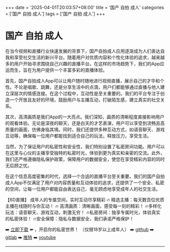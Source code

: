 +++
date = '2025-04-01T20:03:57+08:00'
title = '国产 自拍 成人'
categories = ['国产 自拍 成人']
tags = ['国产 自拍 成人']
+++

# 国产 自拍 成人

在当今视频和直播行业快速发展的背景下，国产自拍成人应用逐渐成为人们表达自我和享受社交生活的新兴平台。随着用户对优质内容和个性化体验的追求，越来越多的用户开始寻求围绕自己兴趣的直播平台。在这样的市场趋势下，我们的App应运而生，旨在为用户提供一个丰富多彩的直播体验。

首先，国产自拍成人App可以让用户随时随地进行视频直播，展示自己的才华和个性。不论是唱歌、跳舞，还是分享生活中的点滴，用户们都能够通过直播与他人建立深层次的情感连接。在这个过程中，互动性是至关重要的。我们的平台专注于创造一个开放且友好的环境，鼓励用户与主播互动，打破陌生感，建立真实的社交关系。

其次，高清画质是我们App的一大亮点。我们深知，画质的清晰程度直接影响用户的观看体验。无论是深夜的聊天，还是白天的才艺表演，用户可以享受到流畅且高质量的画面，仿佛身临其境。同时，我们还提供多种互动方式，如语音聊天、游戏互动等，确保每一位用户都能找到适合自己的玩法，释放压力，享受生活。

当然，为了保证用户的私密性和安全性，我们特别设置了私密房间功能。用户可以在这里与心仪的主播享受独特的私密时光，体验到更为真实和亲密的交流。此外，我们还严格遵循隐私保护政策，保障用户的数据安全，使您在享受精彩内容的同时无后顾之忧。

在这个信息高度密集的时代，选择一个合适的直播平台至关重要。我们的国产自拍成人App不仅满足了用户对内容质量和互动体验的追求，还提供了一个安全、私密的空间，让每一位用户都能自由表达自己，毫无顾虑地享受成年人的社交生活。

【6D直播】
成年人的专属空间，实时互动尽享精彩
🔥 精选主播：每天数百位优质主播在线随时与你互动！
🔥 高清画质：清晰画面，感受每一刻的精彩！
🔥多样化玩法：语音聊天、游戏互动，刺激无穷！
🔥私密房间：独享专属时光，体验真实的私密体验！
🔥安全保障：隐私与数据安全，我们承诺严格保护！

➡️ [立即下载](https://down123.s3.ap-east-1.amazonaws.com/down/down.html?channelCode=blog) ⬅️ ，开启你的私密世界！ （仅限18岁以上成年人）
➡️ [github](https://aldult-live.github.io/)
➡️ [gitlab](https://seo-09598d.gitlab.io/)
➡️ [推特](https://x.com/wegame33)
➡️ [youtube](https://www.youtube.com/@6Dlive)

---
